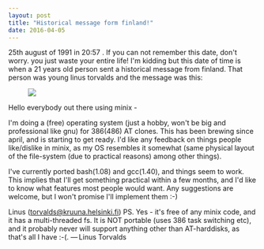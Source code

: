 ```yaml
---
layout: post
title: "Historical message form finland!"
date: 2016-04-05
---
```

25th august of 1991 in 20:57 . If you can not remember this date, don't worry. you just waste your entire life!
I'm kidding but this date of time is when a 21 years old person sent a historical message from finland. That person was young linus torvalds and the message was this:
<figure>
<img src="http://s6.picofile.com/file/8247215142/1338136415_ea9af6308c_o.jpg" />
</figure>

Hello everybody out there using minix -

I'm doing a (free) operating system (just a hobby, won't be big and professional like gnu) for 386(486) AT clones. This has been brewing since april, and is starting to get ready. I'd like any feedback on things people like/dislike in minix, as my OS resembles it somewhat (same physical layout of the file-system (due to practical reasons) among other things).

I've currently ported bash(1.08) and gcc(1.40), and things seem to work. This implies that I'll get something practical within a few months, and I'd like to know what features most people would want. Any suggestions are welcome, but I won't promise I'll implement them :-)

Linus (torvalds@kruuna.helsinki.fi)
PS. Yes - it's free of any minix code, and it has a multi-threaded fs. It is NOT portable (uses 386 task switching etc), and it probably never will support anything other than AT-harddisks, as that's all I have :-(.
— Linus Torvalds
